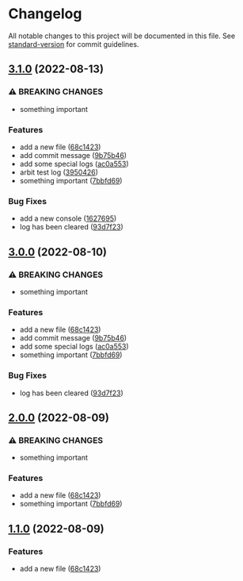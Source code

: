 # Changelog

All notable changes to this project will be documented in this file. See [standard-version](https://github.com/conventional-changelog/standard-version) for commit guidelines.

## [3.1.0](https://github.com/parsaJaafari/auto-changelog/compare/v3.2.2...v3.1.0) (2022-08-13)


### ⚠ BREAKING CHANGES

* something important

### Features

* add a new file ([68c1423](https://github.com/parsaJaafari/auto-changelog/commit/68c142395bd9b6d0bdaa4e1a050b97c83b103c94))
* add commit message ([9b75b46](https://github.com/parsaJaafari/auto-changelog/commit/9b75b469ed64f99977e67b7c99ac0651b5723b20))
* add some special logs ([ac0a553](https://github.com/parsaJaafari/auto-changelog/commit/ac0a5538acfbe6900ed8d34b789387827dfb266f))
* arbit test log ([3950426](https://github.com/parsaJaafari/auto-changelog/commit/3950426beb3a9a64429577d365f7a9d00688a030))
* something important ([7bbfd69](https://github.com/parsaJaafari/auto-changelog/commit/7bbfd699e6d2f84fc59ba59b45c0b2b24077cbca))


### Bug Fixes

* add a new console ([1627695](https://github.com/parsaJaafari/auto-changelog/commit/1627695ecea72c2de0328a25d86f8865c034cee4))
* log has been cleared ([93d7f23](https://github.com/parsaJaafari/auto-changelog/commit/93d7f23e458d9877500ce61c4136d1bb73faddcf))

## [3.0.0](https://github.com/parsaJaafari/auto-changelog/compare/v3.2.2...v3.0.0) (2022-08-10)


### ⚠ BREAKING CHANGES

* something important

### Features

* add a new file ([68c1423](https://github.com/parsaJaafari/auto-changelog/commit/68c142395bd9b6d0bdaa4e1a050b97c83b103c94))
* add commit message ([9b75b46](https://github.com/parsaJaafari/auto-changelog/commit/9b75b469ed64f99977e67b7c99ac0651b5723b20))
* add some special logs ([ac0a553](https://github.com/parsaJaafari/auto-changelog/commit/ac0a5538acfbe6900ed8d34b789387827dfb266f))
* something important ([7bbfd69](https://github.com/parsaJaafari/auto-changelog/commit/7bbfd699e6d2f84fc59ba59b45c0b2b24077cbca))


### Bug Fixes

* log has been cleared ([93d7f23](https://github.com/parsaJaafari/auto-changelog/commit/93d7f23e458d9877500ce61c4136d1bb73faddcf))

## [2.0.0](https://github.com/parsaJaafari/auto-changelog/compare/v3.2.2...v2.0.0) (2022-08-09)


### ⚠ BREAKING CHANGES

* something important

### Features

* add a new file ([68c1423](https://github.com/parsaJaafari/auto-changelog/commit/68c142395bd9b6d0bdaa4e1a050b97c83b103c94))
* something important ([7bbfd69](https://github.com/parsaJaafari/auto-changelog/commit/7bbfd699e6d2f84fc59ba59b45c0b2b24077cbca))

## [1.1.0](https://github.com/parsaJaafari/auto-changelog/compare/v3.2.2...v1.1.0) (2022-08-09)


### Features

* add a new file ([68c1423](https://github.com/parsaJaafari/auto-changelog/commit/68c142395bd9b6d0bdaa4e1a050b97c83b103c94))
